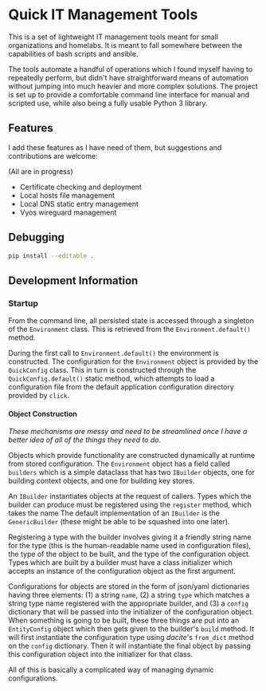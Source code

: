 # Quick IT Management Tools

This is a set of lightweight IT management tools meant for small organizations and homelabs.  It is meant to fall somewhere between the capabilities of bash scripts and ansible.

The tools automate a handful of operations which I found myself having to repeatedly perform, but didn't have straightforward means of automation without jumping into much heavier and more complex solutions. The project is set up to provide a comfortable command line interface for manual and scripted use, while also being a fully usable Python 3 library.  

## Features

I add these features as I have need of them, but suggestions and contributions are welcome:

(All are in progress)

* Certificate checking and deployment
* Local hosts file management
* Local DNS static entry management
* Vyos wireguard management

## Debugging

```bash
pip install --editable .
```

## Development Information

### Startup

From the command line, all persisted state is accessed through a singleton of the `Environment` class.  This is retrieved from the `Environment.default()` method.

During the first call to `Environment.default()` the environment is constructed. The configuration for the `Environment` object is provided by the `QuickConfig` class.  This in turn is constructed through the `QuickConfig.default()` static method, which attempts to load a configuration file from the default application configuration directory provided by `click`.

#### Object Construction

*These mechanisms are messy and need to be streamlined once I have a better idea of all of the things they need to do.*

Objects which provide functionality are constructed dynamically at runtime from stored configuration. The `Environment` object has a field called `builders` which is a simple dataclass that has two `IBuilder` objects, one for building context objects, and one for building key stores.  

An `IBuilder` instantiates objects at the request of callers.  Types which the builder can produce must be registered using the `register` method, which takes the name The default implementation of an `IBuilder` is the `GenericBuilder` (these might be able to be squashed into one later). 

Registering a type with the builder involves giving it a friendly string name for the type (this is the human-readable name used in configuration files), the type of the object to be built, and the type of the configuration object. Types which are built by a builder must have a class initializer which accepts an instance of the configuration object as the first argument.

Configurations for objects are stored in the form of json/yaml dictionaries having three elements: (1) a string `name`, (2) a string `type` which matches a string type name registered with the appropriate builder, and (3) a `config` dictionary that will be passed into the initializer of the configuration object.  When something is going to be built, these three things are put into an `EntityConfig` object which then gets given to the builder's `build` method.  It will first instantiate the configuration type using *dacite*'s `from_dict` method on the `config` dictionary.  Then it will instantiate the final object by passing this configuration object into the initializer for that class.

All of this is basically a complicated way of managing dynamic configurations.

